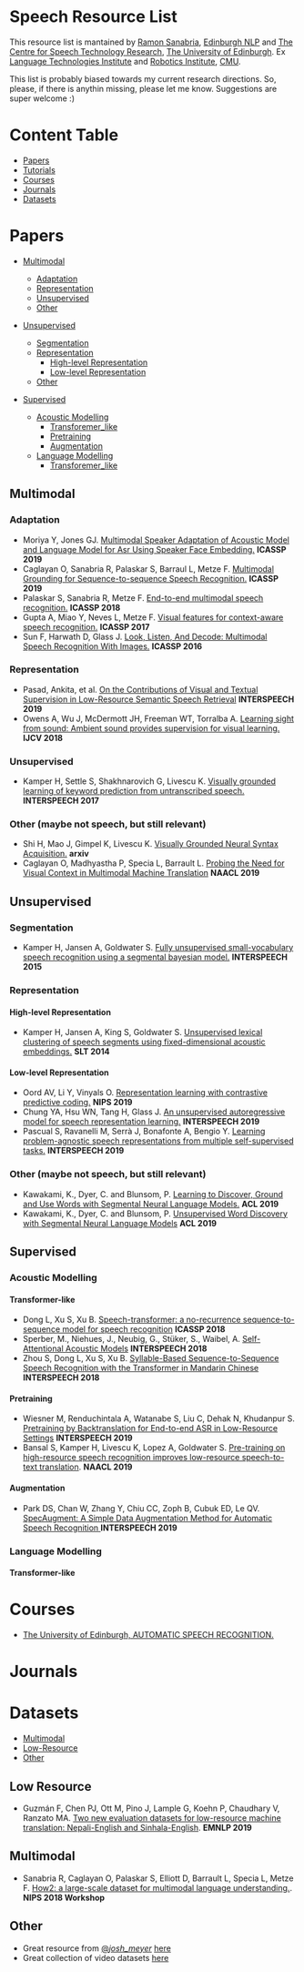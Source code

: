 # Speech Resource List

This resource list is mantained by [Ramon Sanabria](http://www.cs.cmu.edu/~ramons/), [Edinburgh NLP](https://edinburghnlp.inf.ed.ac.uk/) and [The Centre for Speech Technology Research](http://www.cstr.ed.ac.uk/), [The University of Edinburgh](https://www.ed.ac.uk/). Ex [Language Technologies Institute](https://www.lti.cs.cmu.edu/) and [Robotics Institute](https://www.ri.cmu.edu/), [CMU](https://www.cmu.edu/). 

This list is probably biased towards my current research directions. So, please, if there is anythin missing, please let me know. Suggestions are super welcome :)

<h1 id="content_table">Content Table</h1>

* [Papers](#papers)
* [Tutorials](#tutorials)
* [Courses](#courses)
* [Journals](#journals)
* [Datasets](#datasets)

<h1 id="papers">Papers</h1>

* [Multimodal](#multimodal)
	* [Adaptation](#multimodal_adaptation)
	* [Representation](#multimodal_adaptation)
	* [Unsupervised](#multimodal_unsupervised)
	* [Other](#multimodal_other)

* [Unsupervised](#unsupervised)
	* [Segmentation](#unsupervised_segmentation)
	* [Representation](#unsupervised_representation)
		* [High-level Representation](#unsupervised_representation_highlevel)
		* [Low-level Representation](#unsupervised_representation_lowlevel)
	* [Other](#unsupervised_other)

* [Supervised](#supervised)
	* [Acoustic Modelling](#supervised_am)
		* [Transforemer_like](#supervised_am_transformerlike)
		* [Pretraining](#supervised_am_pretraining)
		* [Augmentation](#supervised_am_augmentation)
	* [Language Modelling](#supervised_lm)
		* [Transforemer_like](#supervised_lm_transformerlike)



<h2 id="multimodal">Multimodal</h2>
<h3 id="multimodal_adaptation">Adaptation</h2>

* Moriya Y, Jones GJ. [Multimodal Speaker Adaptation of Acoustic Model and Language Model for Asr Using Speaker Face Embedding.](https://ieeexplore.ieee.org/abstract/document/8683724) **ICASSP 2019** 
* Caglayan O, Sanabria R, Palaskar S, Barraul L, Metze F. [Multimodal Grounding for Sequence-to-sequence Speech Recognition.](https://arxiv.org/pdf/1811.03865.pdf) **ICASSP 2019**
* Palaskar S, Sanabria R, Metze F. [End-to-end multimodal speech recognition.](https://arxiv.org/abs/1804.09713) **ICASSP 2018**
* Gupta A, Miao Y, Neves L, Metze F. [Visual features for context-aware speech recognition.](https://arxiv.org/abs/1712.00489) **ICASSP 2017** 
* Sun F, Harwath D, Glass J. [Look, Listen, And Decode: Multimodal Speech Recognition With Images.](https://groups.csail.mit.edu/sls/publications/2016/FelixSun_SLT_2016.pdf) **ICASSP 2016**

<h3 id="multimodal_representation">Representation</h2>

* Pasad, Ankita, et al. [On the Contributions of Visual and Textual Supervision
in Low-Resource Semantic Speech Retrieval](https://arxiv.org/pdf/1904.10947.pdf) **INTERSPEECH 2019**
* Owens A, Wu J, McDermott JH, Freeman WT, Torralba A. [Learning sight from sound: Ambient sound provides supervision for visual learning.](https://arxiv.org/pdf/1712.07271.pdf) **IJCV 2018**


<h3 id="multimodal_unsupervised">Unsupervised</h2>

* Kamper H, Settle S, Shakhnarovich G, Livescu K. [Visually grounded learning of keyword prediction from untranscribed speech.](https://arxiv.org/pdf/1703.08136.pdf) **INTERSPEECH 2017**

<h3 id="multimodal_other">Other (maybe not speech, but still relevant)</h2>

* Shi H, Mao J, Gimpel K, Livescu K. [Visually Grounded Neural Syntax Acquisition.](https://arxiv.org/pdf/1906.02890.pdf) **arxiv**
* Caglayan O, Madhyastha P, Specia L, Barrault L. [Probing the Need for Visual Context in Multimodal Machine Translation](https://arxiv.org/abs/1903.08678) **NAACL 2019**



<h2 id="unsupervised">Unsupervised</h2>
<h3 id="unsupervised_segmentation">Segmentation</h2>

* Kamper H, Jansen A, Goldwater S. [Fully unsupervised small-vocabulary speech recognition using a segmental bayesian model.](https://pdfs.semanticscholar.org/26f5/b704a3f1e0d8d7187c048ca48630553684b6.pdf) **INTERSPEECH 2015**


<h3 id="unsupervised_representation">Representation</h3>

<h4 id="unsupervised_representation_highlevel">High-level Representation</h4>

* Kamper H, Jansen A, King S, Goldwater S. [Unsupervised lexical clustering of speech segments using fixed-dimensional acoustic embeddings.](http://citeseerx.ist.psu.edu/viewdoc/download?doi=10.1.1.724.7106&rep=rep1&type=pdf) **SLT 2014**

<h4 id="unsupervised_representation_lowlevel">Low-level Representation</h4>


* Oord AV, Li Y, Vinyals O. [Representation learning with contrastive predictive coding.](https://arxiv.org/pdf/1807.03748.pdf) **NIPS 2019**
* Chung YA, Hsu WN, Tang H, Glass J. [An unsupervised autoregressive model for speech representation learning.](https://arxiv.org/abs/1904.03240) **INTERSPEECH 2019**
* Pascual S, Ravanelli M, Serrà J, Bonafonte A, Bengio Y. [Learning problem-agnostic speech representations from multiple self-supervised tasks.](https://arxiv.org/pdf/1904.03416.pdf) **INTERSPEECH 2019**

<h3 id="unsupervised_other">Other (maybe not speech, but still relevant)</h2>

* Kawakami, K., Dyer, C. and Blunsom, P. [Learning to Discover, Ground and Use Words with Segmental Neural Language Models.](https://www.aclweb.org/anthology/P19-1645) **ACL 2019**
* Kawakami, K., Dyer, C. and Blunsom, P. [Unsupervised Word Discovery with Segmental Neural Language Models](https://arxiv.org/pdf/1811.09353.pdf) **ACL 2019**

<h2 id="supervised">Supervised</h2>
<h3 id="supervised_am">Acoustic Modelling</h3>
<h4 id="supervised_am_transformerlike">Transformer-like</h4>

* Dong L, Xu S, Xu B. [Speech-transformer: a no-recurrence sequence-to-sequence model for speech recognition](http://150.162.46.34:8080/icassp2018/ICASSP18_USB/pdfs/0005884.pdf) **ICASSP 2018**
* Sperber, M., Niehues, J., Neubig, G., Stüker, S., Waibel, A. [Self-Attentional Acoustic Models](http://msperber.com/research/pdf/Sperber-Interspeech2018-SelfAttentionalAM.pdf) **INTERSPEECH 2018**
* Zhou S, Dong L, Xu S, Xu B. [Syllable-Based Sequence-to-Sequence Speech Recognition with the Transformer in Mandarin Chinese](https://arxiv.org/pdf/1804.10752.pdf) **INTERSPEECH 2018**

<h4 id="supervised_am_pretraining">Pretraining</h4>

* Wiesner M, Renduchintala A, Watanabe S, Liu C, Dehak N, Khudanpur S. [Pretraining by Backtranslation for End-to-end ASR in Low-Resource Settings](https://arendu.github.io/images/PSDA_MMDA.pdf) **INTERSPEECH 2019**
* Bansal S, Kamper H, Livescu K, Lopez A, Goldwater S. [Pre-training on high-resource speech recognition improves low-resource speech-to-text translation](https://arxiv.org/pdf/1809.01431.pdf). **NAACL 2019**


<h4 id="supervised_am_augmentation">Augmentation</h4>

* Park DS, Chan W, Zhang Y, Chiu CC, Zoph B, Cubuk ED, Le QV. [SpecAugment: A Simple Data Augmentation Method for Automatic Speech Recognition
](https://arxiv.org/pdf/1904.08779.pdf) **INTERSPEECH 2019**


<h3 id="supervised_lm">Language Modelling</h3>

<h4 id="supervised_am_transformerlike">Transformer-like</h4>


<h1 id="courses">Courses</h1>

* [The University of Edinburgh, AUTOMATIC SPEECH RECOGNITION.](http://www.inf.ed.ac.uk/teaching/courses/asr/lectures-2019.html)

<h1 id="journals">Journals</h1>



<h1 id="datasets">Datasets</h1>

* [Multimodal](#datasets_multimodal)
* [Low-Resource](#datasets_lowresource)
* [Other](#datasets_other)


<h2 id="datasets_lowresource">Low Resource</h1>

* Guzmán F, Chen PJ, Ott M, Pino J, Lample G, Koehn P, Chaudhary V, Ranzato MA. [Two new evaluation datasets for low-resource machine translation: Nepali-English and Sinhala-English](https://arxiv.org/pdf/1811.00347.pdf). **EMNLP 2019**

<h2 id="datasets_multimodal">Multimodal</h1>

* Sanabria R, Caglayan O, Palaskar S, Elliott D, Barrault L, Specia L, Metze F. [How2: a large-scale dataset for multimodal language understanding.](https://arxiv.org/pdf/1811.00347.pdf). **NIPS 2018 Workshop**

<h2 id="datasets_other">Other</h1>

* Great resource from [@_josh_meyer_](https://twitter.com/_josh_meyer_) [here](https://github.com/JRMeyer/open-speech-corpora)
* Great collection of video datasets [here](https://www.di.ens.fr/~miech/datasetviz/)

